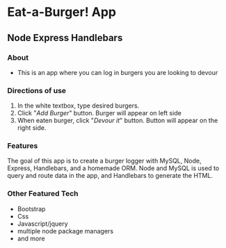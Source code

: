 # Eat-a-Burger! App
## Node Express Handlebars

### About
* This is an app where you can log in burgers you are looking to devour

### Directions of use
1. In the white textbox, type desired burgers.
2. Click "*Add Burger*" button. Burger will appear on left side
3. When eaten burger, click "*Devour it*" button. Button will appear on the right side. 

### Features
The goal of this app is to create a burger logger with MySQL, Node, Express, Handlebars, and a homemade ORM. 
Node and MySQL is used to query and route data in the app, and Handlebars to generate the HTML.

### Other Featured Tech
* Bootstrap
* Css
* Javascript/jquery
* multiple node package managers
* and more




